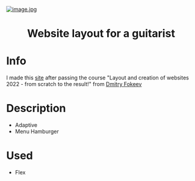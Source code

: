 [![image.jpg](https://i.postimg.cc/J0MZF0Vv/image.jpg)](https://postimg.cc/MM3nMWGm)

<h1 align="center">Website layout for a guitarist</h1>

# Info
I made this [site](https://klimstepuchev.github.io/Guitarist-Portfolio/) after passing the course "Layout and creation of websites 2022 - from scratch to the result!" from [Dmitry Fokeev](https://www.udemy.com/user/dmitrii-4275/)

# Description
* Adaptive
* Menu Hamburger

# Used
* Flex

